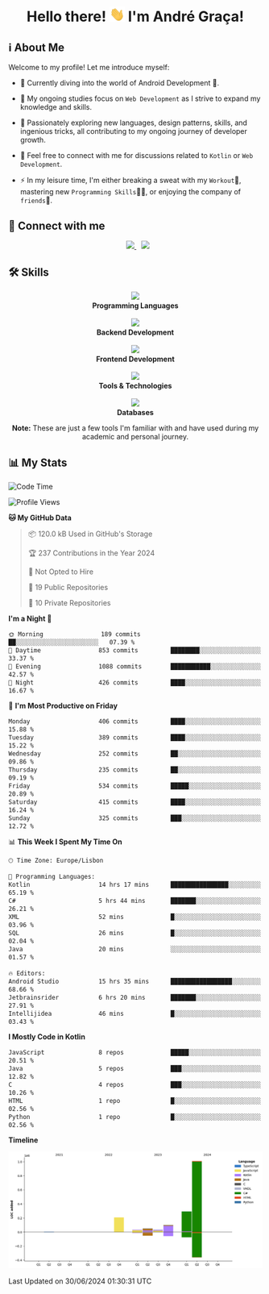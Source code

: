 <h1 align="center">Hello there! <img src="https://raw.githubusercontent.com/ABSphreak/ABSphreak/master/gifs/Hi.gif" width="30"> I'm André Graça!</h1>

## ℹ️ About Me

Welcome to my profile! Let me introduce myself:

- 🔭 Currently diving into the world of Android Development 📱.

- 🌱 My ongoing studies focus on `Web Development` as I strive to expand my knowledge and skills.
 
- 🚀 Passionately exploring new languages, design patterns, skills, and ingenious tricks, all contributing to my ongoing journey of developer growth.

- 💬 Feel free to connect with me for discussions related to `Kotlin` or `Web Development`.

- ⚡ In my leisure time, I'm either breaking a sweat with my `Workout`💪, mastering new `Programming Skills`👨‍💻, or enjoying the company of `friends`👥.

## 🤝 Connect with me

<p align="center">
  <a style="margin-left: 10px;" target="_blank" href="mailto:sindrome.gracinha@gmail.com">
    <img width="50px" src="https://play-lh.googleusercontent.com/KSuaRLiI_FlDP8cM4MzJ23ml3og5Hxb9AapaGTMZ2GgR103mvJ3AAnoOFz1yheeQBBI">
  </a>
  <a style="margin-left: 10px;" target="_blank" href="https://twitter.com/Andre_Graca3">
    <img src="https://skillicons.dev/icons?i=twitter">
  </a>
</p>

## 🛠️ Skills

<div align="center">
  <p align="center">
    <img src="https://skillicons.dev/icons?i=kotlin,java,js,ts,python,c&perline=6" /><br/>
    <b>Programming Languages</b><br/><br/>
    <img src="https://skillicons.dev/icons?i=spring,nodejs,express&perline=5" /><br/>
    <b>Backend Development</b><br/><br/>
    <img src="https://skillicons.dev/icons?i=react,nextjs,html,css,bootstrap,tailwind&perline=6" /><br/>
    <b>Frontend Development</b><br/><br/>
    <img src="https://skillicons.dev/icons?i=docker,linux,bash,git,github,androidstudio,jenkins,postman&perline=9" /><br/>
    <b>Tools & Technologies</b><br/><br/>
    <img src="https://skillicons.dev/icons?i=postgres,mongodb&perline=2" /><br/>
    <b>Databases</b>
  </p> 
  <p align="center"><b>Note:</b> These are just a few tools I'm familiar with and have used during my academic and personal journey.</p>
</div>

## 📊 My Stats

<!--START_SECTION:waka-->
![Code Time](http://img.shields.io/badge/Code%20Time-1%2C260%20hrs%2029%20mins-blue)

![Profile Views](http://img.shields.io/badge/Profile%20Views-0-blue)

**🐱 My GitHub Data** 

> 📦 120.0 kB Used in GitHub's Storage 
 > 
> 🏆 237 Contributions in the Year 2024
 > 
> 🚫 Not Opted to Hire
 > 
> 📜 19 Public Repositories 
 > 
> 🔑 10 Private Repositories 
 > 
**I'm a Night 🦉** 

```text
🌞 Morning                189 commits         ██░░░░░░░░░░░░░░░░░░░░░░░   07.39 % 
🌆 Daytime                853 commits         ████████░░░░░░░░░░░░░░░░░   33.37 % 
🌃 Evening                1088 commits        ███████████░░░░░░░░░░░░░░   42.57 % 
🌙 Night                  426 commits         ████░░░░░░░░░░░░░░░░░░░░░   16.67 % 
```
📅 **I'm Most Productive on Friday** 

```text
Monday                   406 commits         ████░░░░░░░░░░░░░░░░░░░░░   15.88 % 
Tuesday                  389 commits         ████░░░░░░░░░░░░░░░░░░░░░   15.22 % 
Wednesday                252 commits         ██░░░░░░░░░░░░░░░░░░░░░░░   09.86 % 
Thursday                 235 commits         ██░░░░░░░░░░░░░░░░░░░░░░░   09.19 % 
Friday                   534 commits         █████░░░░░░░░░░░░░░░░░░░░   20.89 % 
Saturday                 415 commits         ████░░░░░░░░░░░░░░░░░░░░░   16.24 % 
Sunday                   325 commits         ███░░░░░░░░░░░░░░░░░░░░░░   12.72 % 
```


📊 **This Week I Spent My Time On** 

```text
🕑︎ Time Zone: Europe/Lisbon

💬 Programming Languages: 
Kotlin                   14 hrs 17 mins      ████████████████░░░░░░░░░   65.19 % 
C#                       5 hrs 44 mins       ███████░░░░░░░░░░░░░░░░░░   26.21 % 
XML                      52 mins             █░░░░░░░░░░░░░░░░░░░░░░░░   03.96 % 
SQL                      26 mins             █░░░░░░░░░░░░░░░░░░░░░░░░   02.04 % 
Java                     20 mins             ░░░░░░░░░░░░░░░░░░░░░░░░░   01.57 % 

🔥 Editors: 
Android Studio           15 hrs 35 mins      █████████████████░░░░░░░░   68.66 % 
Jetbrainsrider           6 hrs 20 mins       ███████░░░░░░░░░░░░░░░░░░   27.91 % 
Intellijidea             46 mins             █░░░░░░░░░░░░░░░░░░░░░░░░   03.43 % 
```

**I Mostly Code in Kotlin** 

```text
JavaScript               8 repos             █████░░░░░░░░░░░░░░░░░░░░   20.51 % 
Java                     5 repos             ███░░░░░░░░░░░░░░░░░░░░░░   12.82 % 
C                        4 repos             ███░░░░░░░░░░░░░░░░░░░░░░   10.26 % 
HTML                     1 repo              █░░░░░░░░░░░░░░░░░░░░░░░░   02.56 % 
Python                   1 repo              █░░░░░░░░░░░░░░░░░░░░░░░░   02.56 % 
```



**Timeline**

![Lines of Code chart](https://raw.githubusercontent.com/AndreGraca3/AndreGraca3/main/assets/bar_graph.png)


 Last Updated on 30/06/2024 01:30:31 UTC
<!--END_SECTION:waka-->
